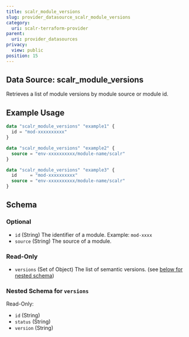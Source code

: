 ```yaml
---
title: scalr_module_versions
slug: provider_datasource_scalr_module_versions
category:
  uri: scalr-terraform-provider
parent:
  uri: provider_datasources
privacy:
  view: public
position: 15
---
```

## Data Source: scalr_module_versions

Retrieves a list of module versions by module source or module id.

## Example Usage

```terraform
data "scalr_module_versions" "example1" {
  id = "mod-xxxxxxxxxx"
}

data "scalr_module_versions" "example2" {
  source = "env-xxxxxxxxxx/module-name/scalr"
}

data "scalr_module_versions" "example3" {
  id     = "mod-xxxxxxxxxx"
  source = "env-xxxxxxxxxx/module-name/scalr"
}
```

<!-- schema generated by tfplugindocs -->
## Schema

### Optional

- `id` (String) The identifier of а module. Example: `mod-xxxx`
- `source` (String) The source of a module.

### Read-Only

- `versions` (Set of Object) The list of semantic versions. (see [below for nested schema](#nestedatt--versions))

<a id="nestedatt--versions"></a>
### Nested Schema for `versions`

Read-Only:

- `id` (String)
- `status` (String)
- `version` (String)
